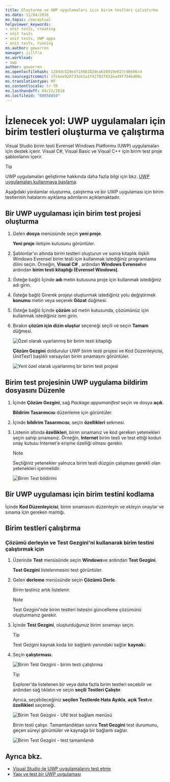 ```yaml
---
title: Oluşturma ve UWP uygulamaları için birim testleri çalıştırma
ms.date: 11/04/2016
ms.topic: conceptual
helpviewer_keywords:
- unit tests, creating
- unit tests
- unit tests, UWP apps
- unit tests, running
ms.author: gewarren
manager: jillfra
ms.workload:
- uwp
author: gewarren
ms.openlocfilehash: 1284dc529e4f150b282dcab2d919e027c9b606c4
ms.sourcegitcommit: 1fc6ee928733e61a1f42782f832ead9f7946d00c
ms.translationtype: MT
ms.contentlocale: tr-TR
ms.lasthandoff: 04/22/2019
ms.locfileid: "60058454"
---
```

# <a name="walkthrough-create-and-run-unit-tests-for-uwp-apps"></a>İzlenecek yol: UWP uygulamaları için birim testleri oluşturma ve çalıştırma

Visual Studio birim testi Evrensel Windows Platformu (UWP) uygulamaları için destek içerir. Visual C#, Visual Basic ve Visual C++ için birim test proje şablonlarını içerir.

> [!TIP]
> UWP uygulamaları geliştirme hakkında daha fazla bilgi için bkz. [UWP uygulamaları kullanmaya başlama](/windows/uwp/get-started/).

Aşağıdaki yordamlar oluşturma, çalıştırma ve bir UWP uygulaması için birim testlerinin hatalarını ayıklama adımlarını açıklamaktadır.

## <a name="create-a-unit-test-project-for-a-uwp-app"></a>Bir UWP uygulaması için birim test projesi oluşturma

1. Gelen **dosya** menüsünde seçin **yeni proje**.

     **Yeni proje** iletişim kutusunu görüntüler.

2. Şablonlar'ın altında birim testleri oluşturun ve sonra kitaplık ilişkili Windows Evrensel birim testi için kullanmak istediğiniz programlama dilini seçin. Örneğin, **Visual C#** , ardından **Windows Evrensel**ve ardından **birim testi kitaplığı (Evrensel Windows)**.

3. (İsteğe bağlı) İçinde **adı** metin kutusuna proje için kullanmak istediğiniz adı girin.

4. (İsteğe bağlı) Girerek projeyi oluşturmak istediğiniz yolu değiştirmek **konumu** metin veya seçerek **Gözat** düğmesi.

5. (İsteğe bağlı) İçinde **çözüm** ad metin kutusunda, çözümünüz için kullanmak istediğiniz ismi girin.

6. Bırakın **çözüm için dizin oluştur** seçeneği seçili ve seçin **Tamam** düğmesi.

     ![Özel olarak uyarlanmış bir birim testi kitaplığı](../test/media/unit_test_win8_1.png)

     **Çözüm Gezgini** doldurulur UWP birim testi projesi ve Kod Düzenleyicisi, UnitTest1 başlıklı varsayılan birim sınamasını görüntüler.

     ![Yeni özel olarak uyarlanmış bir birim test projesi](../test/media/unit_test_win8_unittestexplorer_newprojectcreated.png)

## <a name="edit-the-unit-test-projects-uwp-application-manifest-file"></a>Birim test projesinin UWP uygulama bildirim dosyasını Düzenle

1. İçinde **Çözüm Gezgini**, sağ *Package.appxmanifest* seçin ve dosya **açık**.

     **Bildirim Tasarımcısı** düzenleme için görüntüler.

2. İçinde **bildirim Tasarımcısı**, seçin **özellikleri** sekmesi.

3. Listenin altında **özellikleri**, birim sınamanız ve kod gereken yetenekleri seçin sahip sınamanız. Örneğin, **Internet** birim testi ve test ettiği kodun onay kutusu İnternet'e erişme özelliği olması gerekir.

    > [!NOTE]
    > Seçtiğiniz yetenekler yalnızca birim testi düzgün çalışması gerekli olan yetenekleri içermelidir.

     ![Birim Test bildirimi](../test/media/unit_test_win8_.png)

## <a name="code-the-unit-test-for-a-uwp-app"></a>Bir UWP uygulaması için birim testini kodlama

İçinde **Kod Düzenleyicisi**, birim sınamasını düzenleyin ve ekleyin onaylar ve sınama için gereken mantığı.

## <a name="run-unit-tests"></a>Birim testleri çalıştırma

### <a name="to-build-the-solution-and-run-the-unit-test-using-test-explorer"></a>Çözümü derleyin ve Test Gezgini'ni kullanarak birim testini çalıştırmak için

1. Üzerinde **Test** menüsünde seçin **Windows**ve ardından **Test Gezgini**.

     **Test Gezgini** listelenmesini test görüntüler.

2. Gelen **derleme** menüsünde seçin **Çözümü Derle**.

     Birim testiniz artık listelenir.

    > [!NOTE]
    > Test Gezgini'nde birim testleri listesini güncelleme çözümünü oluşturmanız gerekir.

3. İçinde **Test Gezgini**, oluşturduğunuz birim sınamayı seçin.

    > [!TIP]
    > Test Gezgini kaynak koda bir bağlantı yanındaki sağlar **kaynak:**.

4. Seçin **çalıştırması**.

     ![Birim Test Gezgini &#45; birim testi çalıştırma](../test/media/unit_test_win8_unittestexplorer_contextmenurun.png)

    > [!TIP]
    > Explorer'da listelenen bir veya daha fazla birim testleri seçebilir ve ardından sağ tıklatın ve seçin **seçili Testleri Çalıştır**.
    >
    > Ayrıca, seçebileceğiniz **seçilen Testlerde Hata Ayıkla**, **açık Test**ve **özellikleri** seçeneği.
    >
    > ![Birim Test Gezgini &#45; UNI test bağlam menüsü](../test/media/unit_test_win8_unittestexplorer_contextmenu.png)

    Birim testi çalışır. Tamamlandıktan sonra **Test Gezgini** test durumunu, geçen süreyi görüntüler ve kaynağa bir bağlantı sağlar.

    ![Birim Test Gezgini &#45; test tamamlandı](../test/media/unit_test_win8_unittestexplorer_done.png)

## <a name="see-also"></a>Ayrıca bkz.

- [Visual Studio ile UWP uygulamalarını test etme](../test/unit-test-your-code.md)
- [Yapı ve test bir UWP uygulaması](/azure/devops/pipelines/apps/windows/universal?tabs=vsts)